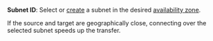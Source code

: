 
**Subnet ID**: Select or [create](../../../../../vpc/operations/subnet-create.md) a subnet in the desired [availability zone](../../../../../overview/concepts/geo-scope.md).


If the source and target are geographically close, connecting over the selected subnet speeds up the transfer.
